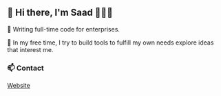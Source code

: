 ## 👋 Hi there, I'm Saad 👨🏻‍💻

🏦 Writing full-time code for enterprises.

🔎 In my free time, I try to build tools to fulfill my own needs explore ideas that interest me.

### 📫 Contact
[Website](https://www.saad.sh/)
